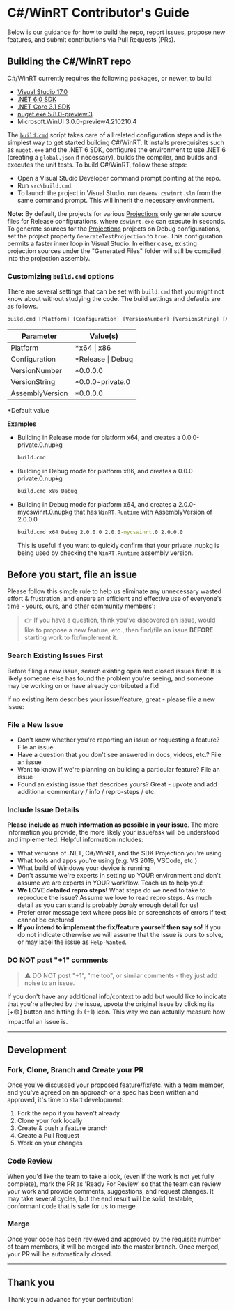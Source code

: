 # C#/WinRT Contributor's Guide

Below is our guidance for how to build the repo, report issues, propose new features, and submit contributions via Pull Requests (PRs). 

## Building the C#/WinRT repo

C#/WinRT currently requires the following packages, or newer, to build:

- [Visual Studio 17.0](https://visualstudio.microsoft.com/downloads/) 
- [.NET 6.0 SDK](https://dotnet.microsoft.com/download/dotnet/6.0) 
- [.NET Core 3.1 SDK](https://dotnet.microsoft.com/download/dotnet-core/3.1)
- [nuget.exe 5.8.0-preview.3](https://www.nuget.org/downloads)
- Microsoft.WinUI 3.0.0-preview4.210210.4

The [`build.cmd`](src/build.cmd) script takes care of all related configuration steps and is the simplest way to get started building C#/WinRT. It installs prerequisites such as `nuget.exe` and the .NET 6 SDK, configures the environment to use .NET 6 (creating a `global.json` if necessary), builds the compiler, and builds and executes the unit tests. To build C#/WinRT, follow these steps: 

- Open a Visual Studio Developer command prompt pointing at the repo.
- Run `src\build.cmd`. 
- To launch the project in Visual Studio, run `devenv cswinrt.sln` from the same command prompt. This will inherit the necessary environment.

**Note:**  By default, the projects for various [Projections](src/Projections) only generate source files for Release configurations, where `cswinrt.exe` can execute in seconds.  To generate sources for the [Projections](src/Projections) projects on Debug configurations, set the project property `GenerateTestProjection` to `true`. This configuration permits a faster inner loop in Visual Studio. In either case, existing projection sources under the "Generated Files" folder will still be compiled into the projection assembly.

### Customizing `build.cmd` options

There are several settings that can be set with `build.cmd` that you might not know about without studying the code. The build settings and defaults are as follows. 

```cmd
build.cmd [Platform] [Configuration] [VersionNumber] [VersionString] [AssemblyVersion]
```

| Parameter | Value(s) |
|-|-|
| Platform | *x64 \| x86 | Default is `x64`
| Configuration | *Release \| Debug | 
| VersionNumber | *0.0.0.0 |
| VersionString | *0.0.0-private.0 |
| AssemblyVersion | *0.0.0.0 |
\*Default value

**Examples**

- Building in Release mode for platform x64, and creates a 0.0.0-private.0.nupkg
    ```cmd
    build.cmd
    ```
- Building in Debug mode for platform x86, and creates a 0.0.0-private.0.nupkg
    ```cmd
    build.cmd x86 Debug
    ```
- Building in Debug mode for platform x64, and creates a 2.0.0-mycswinrt.0.nupkg that has `WinRT.Runtime` with AssemblyVersion of 2.0.0.0
    ```cmd
    build.cmd x64 Debug 2.0.0.0 2.0.0-mycswinrt.0 2.0.0.0
    ```
    This is useful if you want to quickly confirm that your private .nupkg is being used by checking the `WinRT.Runtime` assembly version.  

## Before you start, file an issue

Please follow this simple rule to help us eliminate any unnecessary wasted effort & frustration, and ensure an efficient and effective use of everyone's time - yours, ours, and other community members':

> 👉 If you have a question, think you've discovered an issue, would like to propose a new feature, etc., then find/file an issue **BEFORE** starting work to fix/implement it.

### Search Existing Issues First

Before filing a new issue, search existing open and closed issues first: It is likely someone else has found the problem you're seeing, and someone may be working on or have already contributed a fix!

If no existing item describes your issue/feature, great - please file a new issue:

### File a New Issue

* Don't know whether you're reporting an issue or requesting a feature? File an issue
* Have a question that you don't see answered in docs, videos, etc.? File an issue
* Want to know if we're planning on building a particular feature? File an issue
* Found an existing issue that describes yours? Great - upvote and add additional commentary / info / repro-steps / etc.

### Include Issue Details

**Please include as much information as possible in your issue**. The more information you provide, the more likely your issue/ask will be understood and implemented. Helpful information includes:

* What versions of .NET, C#/WinRT, and the SDK Projection you're using
* What tools and apps you're using (e.g. VS 2019, VSCode, etc.)
* What build of Windows your device is running
* Don't assume we're experts in setting up YOUR environment and don't assume we are experts in YOUR workflow. Teach us to help you!
* **We LOVE detailed repro steps!** What steps do we need to take to reproduce the issue? Assume we love to read repro steps. As much detail as you can stand is probably _barely_ enough detail for us!
* Prefer error message text where possible or screenshots of errors if text cannot be captured
* **If you intend to implement the fix/feature yourself then say so!** If you do not indicate otherwise we will assume that the issue is ours to solve, or may label the issue as `Help-Wanted`.

### DO NOT post "+1" comments

> ⚠ DO NOT post "+1", "me too", or similar comments - they just add noise to an issue.

If you don't have any additional info/context to add but would like to indicate that you're affected by the issue, upvote the original issue by clicking its [+😊] button and hitting 👍 (+1) icon. This way we can actually measure how impactful an issue is.

---

## Development

### Fork, Clone, Branch and Create your PR

Once you've discussed your proposed feature/fix/etc. with a team member, and you've agreed on an approach or a spec has been written and approved, it's time to start development:

1. Fork the repo if you haven't already
1. Clone your fork locally
1. Create & push a feature branch
1. Create a Pull Request
1. Work on your changes

### Code Review

When you'd like the team to take a look, (even if the work is not yet fully complete), mark the PR as 'Ready For Review' so that the team can review your work and provide comments, suggestions, and request changes. It may take several cycles, but the end result will be solid, testable, conformant code that is safe for us to merge.

### Merge

Once your code has been reviewed and approved by the requisite number of team members, it will be merged into the master branch. Once merged, your PR will be automatically closed.

---

## Thank you

Thank you in advance for your contribution! 
